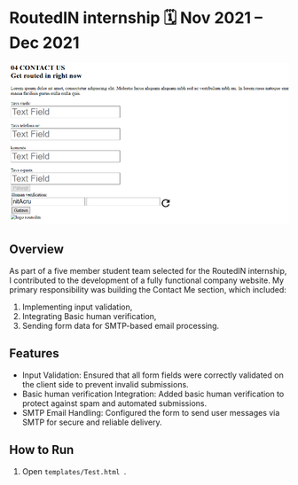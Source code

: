 # RoutedIN internship 🗓️ Nov 2021 – Dec 2021

![Validation Page](project_images/validation_page.png)

## Overview  
As part of a five member student team selected for the RoutedIN internship, I contributed to the development of a fully functional company website. My primary responsibility was building the Contact Me section, which included:

1. Implementing input validation,
2. Integrating Basic human verification,
3. Sending form data for SMTP-based email processing.

## Features

- Input Validation: Ensured that all form fields were correctly validated on the client side to prevent invalid submissions.
- Basic human verification Integration: Added basic human verification to protect against spam and automated submissions.
- SMTP Email Handling: Configured the form to send user messages via SMTP for secure and reliable delivery.

## How to Run

1. Open `templates/Test.html `.

